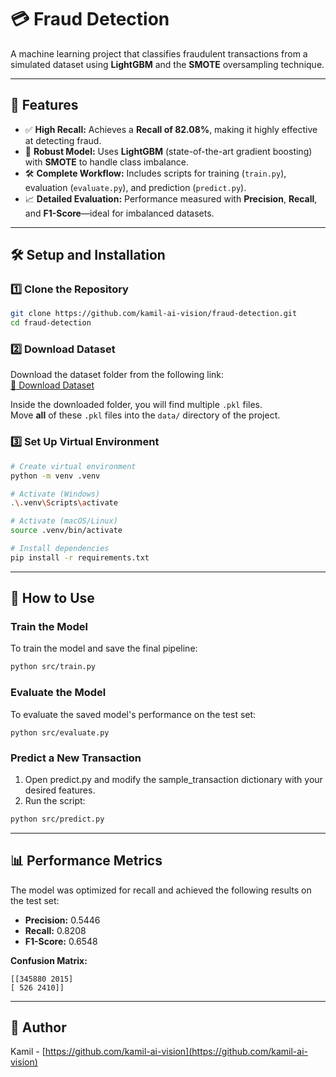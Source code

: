 # 💳 Fraud Detection

A machine learning project that classifies fraudulent transactions from a simulated dataset using **LightGBM** and the **SMOTE** oversampling technique.

---

## 🌟 Features
- ✅ **High Recall:** Achieves a **Recall of 82.08%**, making it highly effective at detecting fraud.  
- 🧠 **Robust Model:** Uses **LightGBM** (state-of-the-art gradient boosting) with **SMOTE** to handle class imbalance.  
- 🛠️ **Complete Workflow:** Includes scripts for training (`train.py`), evaluation (`evaluate.py`), and prediction (`predict.py`).  
- 📈 **Detailed Evaluation:** Performance measured with **Precision**, **Recall**, and **F1-Score**—ideal for imbalanced datasets.  

---

## 🛠️ Setup and Installation

### 1️⃣ Clone the Repository
```bash
git clone https://github.com/kamil-ai-vision/fraud-detection.git
cd fraud-detection
```

### 2️⃣ Download Dataset

Download the dataset folder from the following link:  
[📂 Download Dataset](https://drive.google.com/drive/folders/1-NGRlR6FybosBYVAIogEjHu1uOJSmNm0?usp=sharing)

Inside the downloaded folder, you will find multiple `.pkl` files.  
Move **all** of these `.pkl` files into the `data/` directory of the project.

### 3️⃣ Set Up Virtual Environment

```bash
# Create virtual environment
python -m venv .venv

# Activate (Windows)
.\.venv\Scripts\activate

# Activate (macOS/Linux)
source .venv/bin/activate

# Install dependencies
pip install -r requirements.txt
```

---

## 🚀 How to Use

### Train the Model
To train the model and save the final pipeline:

```bash
python src/train.py
```

### Evaluate the Model
To evaluate the saved model's performance on the test set:

```
python src/evaluate.py
```

### Predict a New Transaction
1. Open predict.py and modify the sample_transaction dictionary with your desired features. 
2. Run the script:

```bash
python src/predict.py
```

---

## 📊 Performance Metrics

The model was optimized for recall and achieved the following results on the test set:

- **Precision:** 0.5446  
- **Recall:** 0.8208  
- **F1-Score:** 0.6548  

**Confusion Matrix:**
```
[[345880 2015]
[ 526 2410]]
```

---

## 👤 Author
Kamil - [https://github.com/kamil-ai-vision](https://github.com/kamil-ai-vision)
